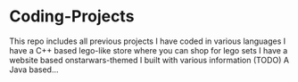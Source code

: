 # Coding-Projects
This repo includes all previous projects I have coded in various languages
I have a C++ based lego-like store where you can shop for lego sets
I have a website based onstarwars-themed I built with various information
(TODO) A Java based...
